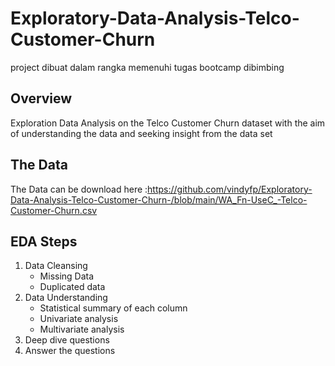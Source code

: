 # Exploratory-Data-Analysis-Telco-Customer-Churn
project dibuat dalam rangka memenuhi tugas bootcamp dibimbing
## Overview
Exploration Data Analysis on the Telco Customer Churn dataset with the aim of understanding the data and seeking insight from the data set
## The Data
The Data can be download here :https://github.com/vindyfp/Exploratory-Data-Analysis-Telco-Customer-Churn-/blob/main/WA_Fn-UseC_-Telco-Customer-Churn.csv
## EDA Steps
1. Data Cleansing
    - Missing Data
    - Duplicated data
2. Data Understanding
    - Statistical summary of each column
    - Univariate analysis
    - Multivariate analysis
3. Deep dive questions
4. Answer the questions

